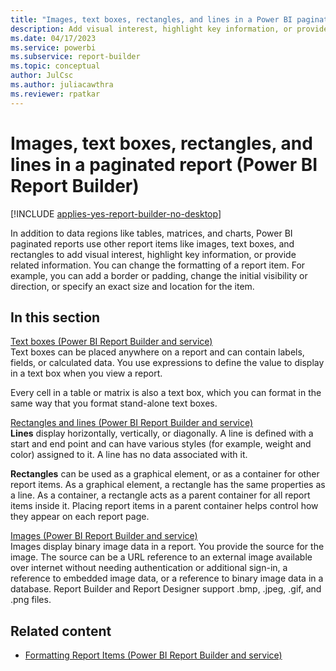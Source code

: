 ```yaml
---
title: "Images, text boxes, rectangles, and lines in a Power BI paginated report"
description: Add visual interest, highlight key information, or provide related information in Power BI Report Builder. Add images, text boxes, rectangles, and lines in a paginated report. 
ms.date: 04/17/2023
ms.service: powerbi
ms.subservice: report-builder
ms.topic: conceptual
author: JulCsc
ms.author: juliacawthra
ms.reviewer: rpatkar
---
```

# Images, text boxes, rectangles, and lines in a paginated report (Power BI Report Builder)

[!INCLUDE [applies-yes-report-builder-no-desktop](../../includes/applies-yes-report-builder-no-desktop.md)]

  In addition to data regions like tables, matrices, and charts, Power BI paginated reports use other report items like images, text boxes, and rectangles to add visual interest, highlight key information, or provide related information. You can change the formatting of a report item. For example, you can add a border or padding, change the initial visibility or direction, or specify an exact size and location for the item.  
  
## In this section

 [Text boxes &#40;Power BI Report Builder and service&#41;](./textbox/text-boxes-report-builder-and-service.md)  
 Text boxes can be placed anywhere on a report and can contain labels, fields, or calculated data. You use expressions to define the value to display in a text box when you view a report.  
  
 Every cell in a table or matrix is also a text box, which you can format in the same way that you format stand-alone text boxes.  
  
 [Rectangles and lines &#40;Power BI Report Builder and service&#41;](/sql/reporting-services/report-design/rectangles-and-lines-report-builder-and-ssrs)  
 **Lines** display horizontally, vertically, or diagonally. A line is defined with a start and end point and can have various styles (for example, weight and color) assigned to it. A line has no data associated with it.  
  
 **Rectangles** can be used as a graphical element, or as a container for other report items. As a graphical element, a rectangle has the same properties as a line. As a container, a rectangle acts as a parent container for all report items inside it. Placing report items in a parent container helps control how they appear on each report page.  
  
 [Images &#40;Power BI Report Builder and service&#41;](./images-report-builder-service.md)  
 Images display binary image data in a report. You provide the source for the image. The source can be a URL reference to an external image available over internet without needing authentication or additional sign-in, a reference to embedded image data, or a reference to binary image data in a database. Report Builder and Report Designer support .bmp, .jpeg, .gif, and .png files.  
  
## Related content

- [Formatting Report Items &#40;Power BI Report Builder and service&#41;](/sql/reporting-services/report-design/formatting-report-items-report-builder-and-ssrs)  
